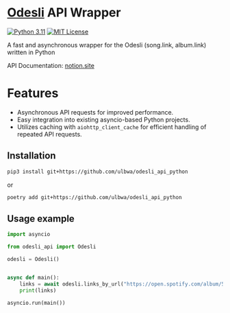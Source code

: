 # [Odesli](https://odesli.co) API Wrapper

[![Python 3.11](https://img.shields.io/badge/python-^3.11-blue.svg)](https://www.python.org/downloads/release/python-3100/)
[![MIT License](https://img.shields.io/badge/license-MIT-green.svg)](https://mit-license.org/)

A fast and asynchronous wrapper for the Odesli (song.link, album.link) written in Python

API Documentation: [notion.site](https://linktree.notion.site/API-d0ebe08a5e304a55928405eb682f6741)

# Features

- Asynchronous API requests for improved performance.
- Easy integration into existing asyncio-based Python projects.
- Utilizes caching with `aiohttp_client_cache` for efficient handling of repeated API requests.

## Installation

```bash
pip3 install git+https://github.com/ulbwa/odesli_api_python
```
or
```bash
poetry add git+https://github.com/ulbwa/odesli_api_python
```

## Usage example

```python
import asyncio

from odesli_api import Odesli

odesli = Odesli()


async def main():
    links = await odesli.links_by_url("https://open.spotify.com/album/5Z9iiGl2FcIfa3BMiv6OIw?si=6Vb9yJiKSM6C0lpyfPZbfQ")
    print(links)

asyncio.run(main())
```

